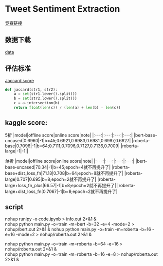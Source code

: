 # Tweet Sentiment Extraction
[竞赛链接](https://www.kaggle.com/c/tweet-sentiment-extraction)
## 数据下载
[data](https://www.kaggle.com/c/tweet-sentiment-extraction/data)
## 评估标准
[Jaccard score](https://en.wikipedia.org/wiki/Jaccard_index)
```python
def jaccard(str1, str2): 
    a = set(str1.lower().split()) 
    b = set(str2.lower().split())
    c = a.intersection(b)
    return float(len(c)) / (len(a) + len(b) - len(c))
```
## kaggle score:
5折
|model|offline score|online score|note|
|:---:|:---:|:---:|:---:|
|bert-base-uncased|0.6960|-1|b=45;0.6921,0.6983,0.6981,0.6987,0.6927|
|roberta-base|0.7096|-1|b=64;0.7111,0.7096,0.7127,0.7136,0.7009|
|roberta-large|-1|-1||

单折
|model|offline score|online score|note|
|:---:|:---:|:---:|:---:|
|bert-base-uncased|70.34|-1|b=45;epoch=4就不再提升了|
|roberta-base+dist_loss_fn|71.18|0.708|b=64;epoch=8就不再提升了|
|roberta-large|0.707|0.695|b=8;epoch=2就不再提升了|
|roberta-large+loss_fn_plus|66.57|-1|b=8;epoch=2就不再提升了|
|roberta-large+dist_loss_fn|0.7067|-1|b=8;epoch=2就不再提升了|


## script
nohup runipy -o code.ipynb > info.out 2>&1 &  
nohup python main.py -o=train -m=bert -b=32 -e=4 -mode=2 > nohup/bert.out 2>&1 & 
nohup python main.py -o=train -m=roberta -b=16 -e=16 -mode=2 > nohup/roberta.out 2>&1 &  

nohup python main.py -o=train -m=roberta -b=64 -e=16 > nohup/roberta.out 2>&1 &  
nohup python main.py -o=train -m=roberta -b=16 -e=8 > nohup/roberta.out 2>&1 &  